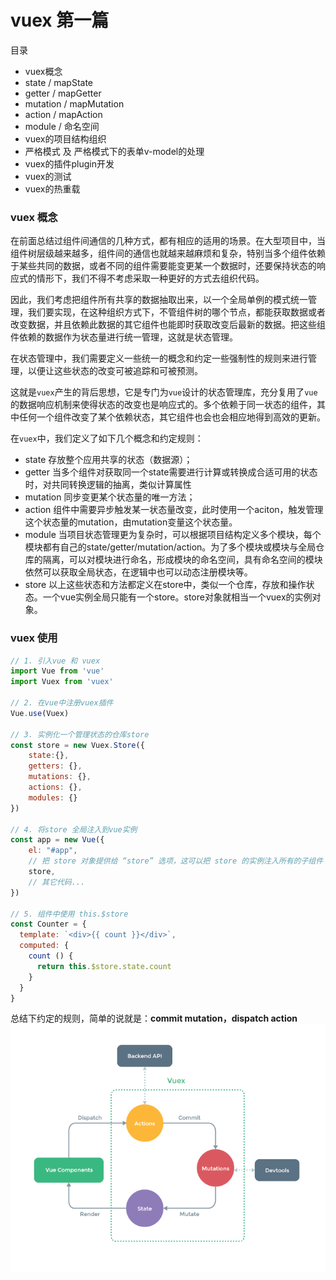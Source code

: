 # vuex 第一篇

目录

- vuex概念
- state / mapState
- getter / mapGetter
- mutation / mapMutation
- action / mapAction
- module / 命名空间
- vuex的项目结构组织
- 严格模式 及 严格模式下的表单v-model的处理
- vuex的插件plugin开发
- vuex的测试
- vuex的热重载

### vuex 概念

在前面总结过组件间通信的几种方式，都有相应的适用的场景。在大型项目中，当组件树层级越来越多，组件间的通信也就越来越麻烦和复杂，特别当多个组件依赖于某些共同的数据，或者不同的组件需要能变更某一个数据时，还要保持状态的响应式的情形下，我们不得不考虑采取一种更好的方式去组织代码。

因此，我们考虑把组件所有共享的数据抽取出来，以一个全局单例的模式统一管理，我们要实现，在这种组织方式下，不管组件树的哪个节点，都能获取数据或者改变数据，并且依赖此数据的其它组件也能即时获取改变后最新的数据。把这些组件依赖的数据作为状态量进行统一管理，这就是状态管理。

在状态管理中，我们需要定义一些统一的概念和约定一些强制性的规则来进行管理，以便让这些状态的改变可被追踪和可被预测。

这就是`vuex`产生的背后思想，它是专门为`vue`设计的状态管理库，充分复用了`vue`的数据响应机制来使得状态的改变也是响应式的。多个依赖于同一状态的组件，其中任何一个组件改变了某个依赖状态，其它组件也会也会相应地得到高效的更新。

在`vuex`中，我们定义了如下几个概念和约定规则：
- state 存放整个应用共享的状态（数据源）；
- getter 当多个组件对获取同一个state需要进行计算或转换成合适可用的状态时，对共同转换逻辑的抽离，类似计算属性
- mutation 同步变更某个状态量的唯一方法；
- action 组件中需要异步触发某一状态量改变，此时使用一个aciton，触发管理这个状态量的mutation，由mutation变量这个状态量。
- module 当项目状态管理更为复杂时，可以根据项目结构定义多个模块，每个模块都有自己的state/getter/mutation/action。为了多个模块或模块与全局仓库的隔离，可以对模块进行命名，形成模块的命名空间，具有命名空间的模块依然可以获取全局状态，在逻辑中也可以动态注册模块等。
- store 以上这些状态和方法都定义在store中，类似一个仓库，存放和操作状态。一个vue实例全局只能有一个store。store对象就相当一个vuex的实例对象。

### vuex 使用
```js
// 1. 引入vue 和 vuex
import Vue from 'vue'
import Vuex from 'vuex'

// 2. 在vue中注册vuex插件
Vue.use(Vuex)

// 3. 实例化一个管理状态的仓库store
const store = new Vuex.Store({
    state:{},
    getters: {},
    mutations: {},
    actions: {},
    modules: {}
})

// 4. 将store 全局注入到vue实例
const app = new Vue({
    el: "#app",
    // 把 store 对象提供给 “store” 选项，这可以把 store 的实例注入所有的子组件
    store,
    // 其它代码...
})

// 5. 组件中使用 this.$store
const Counter = {
  template: `<div>{{ count }}</div>`,
  computed: {
    count () {
      return this.$store.state.count
    }
  }
}

```
总结下约定的规则，简单的说就是：**commit mutation，dispatch action**
![vuex](./image/vuex.png)

